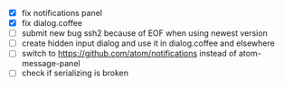  - [x] fix notifications panel
 - [x] fix dialog.coffee
 - [ ] submit new bug ssh2 because of EOF when using newest version
 - [ ] create hidden input dialog and use it in dialog.coffee and elsewhere
 - [ ] switch to https://github.com/atom/notifications instead of atom-message-panel
 - [ ] check if serializing is broken
